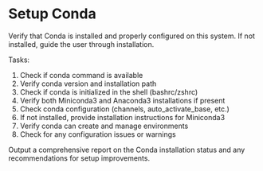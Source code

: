 # Setup Conda

Verify that Conda is installed and properly configured on this system. If not installed, guide the user through installation.

Tasks:
1. Check if conda command is available
2. Verify conda version and installation path
3. Check if conda is initialized in the shell (bashrc/zshrc)
4. Verify both Miniconda3 and Anaconda3 installations if present
5. Check conda configuration (channels, auto_activate_base, etc.)
6. If not installed, provide installation instructions for Miniconda3
7. Verify conda can create and manage environments
8. Check for any configuration issues or warnings

Output a comprehensive report on the Conda installation status and any recommendations for setup improvements.
